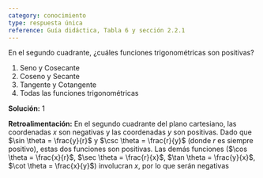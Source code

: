 ```yaml
---
category: conocimiento
type: respuesta única
reference: Guía didáctica, Tabla 6 y sección 2.2.1
---
```

En el segundo cuadrante, ¿cuáles funciones trigonométricas son positivas?

1. Seno y Cosecante
2. Coseno y Secante
3. Tangente y Cotangente
4. Todas las funciones trigonométricas

**Solución:** 1

**Retroalimentación:** En el segundo cuadrante del plano cartesiano, las coordenadas $x$ son negativas y las coordenadas $y$ son positivas. Dado que $\sin \theta = \frac{y}{r}$ y $\csc \theta = \frac{r}{y}$ (donde $r$ es siempre positivo), estas dos funciones son positivas. Las demás funciones ($\cos \theta = \frac{x}{r}$, $\sec \theta = \frac{r}{x}$, $\tan \theta = \frac{y}{x}$, $\cot \theta = \frac{x}{y}$) involucran $x$, por lo que serán negativas
